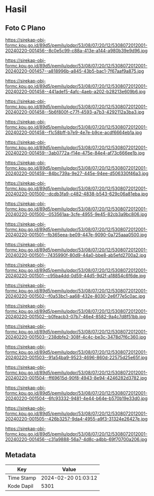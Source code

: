 # Hasil

## Foto C Plano

https://sirekap-obj-formc.kpu.go.id/89d5/pemilu/pdpr/53/08/07/20/12/5308072012001-20240220-001456--8c0e5c99-c88a-413e-a144-a980b39e9d96.jpg

https://sirekap-obj-formc.kpu.go.id/89d5/pemilu/pdpr/53/08/07/20/12/5308072012001-20240220-001457--a818996b-a845-43b5-bac1-7f67aaf9a875.jpg

https://sirekap-obj-formc.kpu.go.id/89d5/pemilu/pdpr/53/08/07/20/12/5308072012001-20240220-001458--441adef5-4afc-4aeb-a202-b28213e609b6.jpg

https://sirekap-obj-formc.kpu.go.id/89d5/pemilu/pdpr/53/08/07/20/12/5308072012001-20240220-001458--5b6f800f-c77f-4593-a7b3-4292112a3ba3.jpg

https://sirekap-obj-formc.kpu.go.id/89d5/pemilu/pdpr/53/08/07/20/12/5308072012001-20240220-001458--f1c58bff-b7e9-4e7e-b9ce-acdf6664eb1a.jpg

https://sirekap-obj-formc.kpu.go.id/89d5/pemilu/pdpr/53/08/07/20/12/5308072012001-20240220-001459--3ab0772a-f14e-475e-84e4-af73c666ee1b.jpg

https://sirekap-obj-formc.kpu.go.id/89d5/pemilu/pdpr/53/08/07/20/12/5308072012001-20240220-001459--84bc739a-9e27-445e-94ee-d506330f46a3.jpg

https://sirekap-obj-formc.kpu.go.id/89d5/pemilu/pdpr/53/08/07/20/12/5308072012001-20240220-001500--dcdb3fa9-c482-4838-b543-629c06a81eba.jpg

https://sirekap-obj-formc.kpu.go.id/89d5/pemilu/pdpr/53/08/07/20/12/5308072012001-20240220-001500--053561aa-3cfe-4955-9e45-82cb3a9bc806.jpg

https://sirekap-obj-formc.kpu.go.id/89d5/pemilu/pdpr/53/08/07/20/12/5308072012001-20240220-001501--fb365eea-be09-447e-9090-0a725aaa0500.jpg

https://sirekap-obj-formc.kpu.go.id/89d5/pemilu/pdpr/53/08/07/20/12/5308072012001-20240220-001501--7435990f-80d9-44a0-bbe8-ab5efd2700a2.jpg

https://sirekap-obj-formc.kpu.go.id/89d5/pemilu/pdpr/53/08/07/20/12/5308072012001-20240220-001501--c95ba4dd-0d59-44d5-9d2f-a18854c6f6de.jpg

https://sirekap-obj-formc.kpu.go.id/89d5/pemilu/pdpr/53/08/07/20/12/5308072012001-20240220-001502--f0a53bc1-aa68-432e-8030-2e6f77e5c0ac.jpg

https://sirekap-obj-formc.kpu.go.id/89d5/pemilu/pdpr/53/08/07/20/12/5308072012001-20240220-001502--b0feacb3-07b7-46e4-8582-9a4c7d8f51bb.jpg

https://sirekap-obj-formc.kpu.go.id/89d5/pemilu/pdpr/53/08/07/20/12/5308072012001-20240220-001503--238dbfe2-308f-4c4c-be3c-3478d7f6c360.jpg

https://sirekap-obj-formc.kpu.go.id/89d5/pemilu/pdpr/53/08/07/20/12/5308072012001-20240220-001503--91a54ba9-9523-4696-860d-22575d25e65f.jpg

https://sirekap-obj-formc.kpu.go.id/89d5/pemilu/pdpr/53/08/07/20/12/5308072012001-20240220-001504--ff69615d-90f8-4943-8e94-4246282d3782.jpg

https://sirekap-obj-formc.kpu.go.id/89d5/pemilu/pdpr/53/08/07/20/12/5308072012001-20240220-001504--6fc93332-9481-4e44-b64e-b570b19e33d0.jpg

https://sirekap-obj-formc.kpu.go.id/89d5/pemilu/pdpr/53/08/07/20/12/5308072012001-20240220-001505--426b3257-9da4-4955-a9f3-31324e26427e.jpg

https://sirekap-obj-formc.kpu.go.id/89d5/pemilu/pdpr/53/08/07/20/12/5308072012001-20240220-001456--c31a9888-56a7-4d8c-a4bb-69f70700a206.jpg


## Metadata

| Key        | Value               |
| ---------- | ------------------- |
| Time Stamp | 2024-02-20 01:03:12 |
| Kode Dapil | 5301                |



